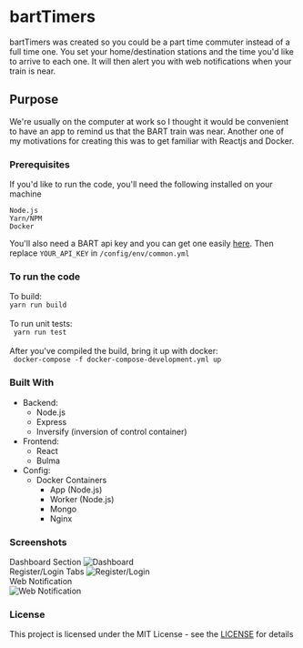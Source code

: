 # bartTimers
bartTimers was created so you could be a part time commuter instead of a full time one. You set your home/destination stations and the time you'd like to arrive to each one. It will then alert you with web notifications when your train is near.

## Purpose
We're usually on the computer at work so I thought it would be convenient to have an app to remind us that the BART train was near. Another one of my motivations for creating this was to get familiar with Reactjs and Docker.


### Prerequisites
If you'd like to run the code, you'll need the following installed on your machine
```
Node.js
Yarn/NPM
Docker
```
You'll also need a BART api key and you can get one easily [here](http://api.bart.gov/api/register.aspx).
Then replace ```YOUR_API_KEY``` in ```/config/env/common.yml```

### To run the code
To build: <br />
```yarn run build``` <br /> <br />
To run unit tests: <br />
 ``` yarn run test``` <br /> <br />
 After you've compiled the build, bring it up with docker: <br />
 ``` docker-compose -f docker-compose-development.yml up```

### Built With
* Backend: 
  * Node.js
  * Express
  * Inversify (inversion of control container)
* Frontend: 
  * React
  * Bulma
* Config: 
  * Docker Containers
    * App (Node.js)
    * Worker (Node.js)
    * Mongo
    * Nginx

### Screenshots
Dashboard Section
![Dashboard](/git/screenshots/dashboard.png?raw=true "Dashboard image")
<br />
Register/Login Tabs
![Register/Login](/git/screenshots/register-login.png?raw=true "register and login image")
<br />
Web Notification <br />
![Web Notification](/git/screenshots/react-notification.png?raw=true "web notification")

### License
This project is licensed under the MIT License - see the [LICENSE](/LICENSE) for details
